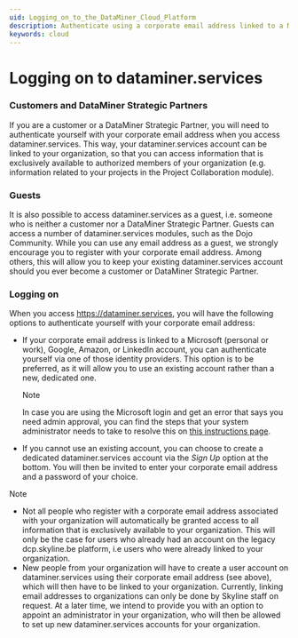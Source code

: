 ```yaml
---
uid: Logging_on_to_the_DataMiner_Cloud_Platform
description: Authenticate using a corporate email address linked to a Microsoft, Google, Amazon, or LinkedIn account, or create a dedicated account.
keywords: cloud
---
```


# Logging on to dataminer.services

### Customers and DataMiner Strategic Partners

If you are a customer or a DataMiner Strategic Partner, you will need to authenticate yourself with your corporate email address when you access dataminer.services. This way, your dataminer.services account can be linked to your organization, so that you can access information that is exclusively available to authorized members of your organization (e.g. information related to your projects in the Project Collaboration module).

### Guests

It is also possible to access dataminer.services as a guest, i.e. someone who is neither a customer nor a DataMiner Strategic Partner. Guests can access a number of dataminer.services modules, such as the Dojo Community. While you can use any email address as a guest, we strongly encourage you to register with your corporate email address. Among others, this will allow you to keep your existing dataminer.services account should you ever become a customer or DataMiner Strategic Partner.

### Logging on

When you access <https://dataminer.services>, you will have the following options to authenticate yourself with your corporate email address:

- If your corporate email address is linked to a Microsoft (personal or work), Google, Amazon, or LinkedIn account, you can authenticate yourself via one of those identity providers. This option is to be preferred, as it will allow you to use an existing account rather than a new, dedicated one.

  > [!NOTE]
  > In case you are using the Microsoft login and get an error that says you need admin approval, you can find the steps that your system administrator needs to take to resolve this on [this instructions page](https://dataminer.services/make-an-account/access_dcp.html).

- If you cannot use an existing account, you can choose to create a dedicated dataminer.services account via the *Sign Up* option at the bottom. You will then be invited to enter your corporate email address and a password of your choice.

> [!NOTE]
>
> - Not all people who register with a corporate email address associated with your organization will automatically be granted access to all information that is exclusively available to your organization. This will only be the case for users who already had an account on the legacy dcp.skyline.be platform, i.e users who were already linked to your organization.
> - New people from your organization will have to create a user account on dataminer.services using their corporate email address (see above), which will then have to be linked to your organization. Currently, linking email addresses to organizations can only be done by Skyline staff on request. At a later time, we intend to provide you with an option to appoint an administrator in your organization, who will then be allowed to set up new dataminer.services accounts for your organization.
